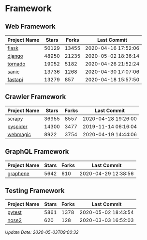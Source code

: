 # Framework

## Web Framework

| Project Name | Stars | Forks | Last Commit |
| ------------ | ----- | ----- | ----------- |
| [flask](https://github.com/pallets/flask) | 50129 | 13455 | 2020-04-16 17:52:06 |
| [django](https://github.com/django/django) | 48950 | 21235 | 2020-05-02 18:36:14 |
| [tornado](https://github.com/tornadoweb/tornado) | 19052 | 5182 | 2020-04-26 21:52:24 |
| [sanic](https://github.com/huge-success/sanic) | 13736 | 1268 | 2020-04-30 17:07:06 |
| [fastapi](https://github.com/tiangolo/fastapi) | 13279 | 857 | 2020-04-18 15:57:50 |

## Crawler Framework

| Project Name | Stars | Forks | Last Commit |
| ------------ | ----- | ----- | ----------- |
| [scrapy](https://github.com/scrapy/scrapy) | 36955 | 8557 | 2020-04-28 19:26:00 |
| [pyspider](https://github.com/binux/pyspider) | 14300 | 3477 | 2019-11-14 06:16:04 |
| [webmagic](https://github.com/code4craft/webmagic) | 8922 | 3754 | 2020-04-19 14:44:06 |

## GraphQL Framework

| Project Name | Stars | Forks | Last Commit |
| ------------ | ----- | ----- | ----------- |
| [graphene](https://github.com/graphql-python/graphene) | 5642 | 610 | 2020-04-29 12:38:56 |

## Testing Framework

| Project Name | Stars | Forks | Last Commit |
| ------------ | ----- | ----- | ----------- |
| [pytest](https://github.com/pytest-dev/pytest) | 5861 | 1378 | 2020-05-02 18:43:54 |
| [nose2](https://github.com/nose-devs/nose2) | 620 | 128 | 2020-03-03 16:52:03 |

*Update Date: 2020-05-03T09:00:32*